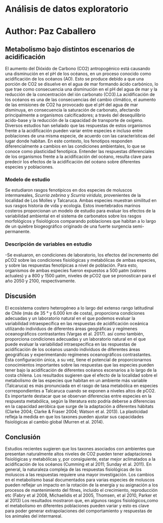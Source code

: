 # Análisis de datos exploratorio

# Author: Paz Caballero

## Metabolismo bajo distintos escenarios de acidificación
El aumento del Dióxido de Carbono (CO2) antropogénico está causando una disminución en el pH de los océanos, en un proceso conocido como acidificación de los océanos (AO). Esto se produce debido a que una porción de CO2 se disuelve en el agua de mar formando ácido carbónico, lo que trae como consecuencia una disminución en el pH del agua de mar y la reducción de la concentración del ión carbonato (CO3).La acidificación de los océanos es una de las consecuencias del cambio climático, el aumento de las emisiones de CO2 ha provocado que el pH del agua de mar disminuya, en consecuencia la saturación de carbonato, afectando principalmente a organismos calcificadores; a través del desequilibrio acido-base y la reducción de la capacidad de transporte de oxígeno.
Diversos estudios han señalado que las respuestas de estos organismos frente a la acidificación pueden variar entre especies e incluso entre poblaciones de una misma especie, de acuerdo con las características del lugar donde habitan. En este contexto, los fenotipos responden diferencialmente a cambios en las condiciones ambientales, lo que se conoce como plasticidad fenotípica. Entender las respuestas diferenciales de los organismos frente a la acidificación del océano, resulta clave para predecir los efectos de la acidificación del océano sobre diferentes especies y poblaciones.
### Modelo de estudio
Se estudiaron rasgos fenotípicos en dos especies de moluscos intermareales, _Scurria zebrina_ y _Scurria viridula_, provenientes de la localidad de Los Molles y Talcaruca. Ambas especies muestran similitud en sus rasgos historia de vida y ecología. Estos invertebrados marinos costeros proporcionan un modelo de estudio para evaluar los efectos de la variabilidad ambiental en el sistema de carbonatos sobre los rasgos morfológicos y fisiológicos comparando poblaciones que habitan a lo largo de un quiebre biogeográfico originado de una fuerte surgencia semi-permanente.
### Descripción de variables en estudio
-Se evaluaron, en condiciones de laboratorio, los efectos del incremento del pCO2 sobre las condiciones fisiológicas y metabólicas de ambas especies, y sobre las respuestas fenotípicas a nivel de población. Para esto, organismos de ambas especies fueron expuestos a 500 µatm (valores actuales) y a 800 y 1500 µatm, niveles de pCO2 que se pronostican para el año 2050 y 2100, respectivamente. 
## Discusión
El ecosistema costero heterogéneo a lo largo del extenso rango latitudinal de Chile (más de 35 ° y 6.000 km de costa), proporciona condiciones adecuadas y un laboratorio natural en el que podemos evaluar la variabilidad intraespecífica en las respuestas de acidificación oceánica utilizando individuos de diferentes áreas geográficas y regímenes oceanográficos contrastantes (Vargas et al. 2017). así como también, proporciona condiciones adecuadas y un laboratorio natural en el que puede evaluar la variabilidad intraespecífica en las respuestas de acidificación de los océanos usando individuos de diferentes áreas geográficas y experimentando regímenes oceanográficos contrastantes. Esta configuración única, a su vez, tiene el potencial de proporcionarnos conocimientos importantes sobre las respuestas que las especies pueden tener bajo la acidificación de diferentes océanos escenarios a lo largo de la costa chilena.
Los resultados sugieren que el efecto de la localidad sobre el metabolismo de las especies que habitan en un ambiente más variable (Talcaruca) es más pronunciada en el rasgo de tasa metabólica en especies correspondientes a Talcaruca cuando se exponen a niveles altos de pCO2.  Es importante destacar que se observan diferencias entre especies en la respuesta metabólica, según la literatura esto podría deberse a diferencias en la capacidad aeróbica que surge de la adaptación a diferentes hábitats (Clarke 2004; Clarke & Fraser 2004; Watson et al. 2013). La plasticidad refleja la medida en que los taxones pueden ajustar sus capacidades fisiológicas al cambio global (Murren et al. 2014).
## Conclusión
Estudios recientes sugieren que los taxones asociados con ambientes que presentan naturalmente altos niveles de CO2 pueden tener adaptaciones fisiológicas y metabólicas y, por consiguiente, estar mejor aclimatados a la acidificación de los océanos (Cumming et al 2011; Sunday et al. 2011). En general, la naturaleza compleja de las respuestas fisiológicas de los moluscos a las respuestas requiere una mayor investigación. Los cambios en el metabolismo basal documentados para varias especies de moluscos pueden reflejar un impacto en la rotación de la energía y su asignación a los procesos de mantenimiento del fitnes, incluido el crecimiento, reproducción etc (Fabry et al 2008, Michaelidis et al 2005, Thomsen, et al 2010, Parker et al 2013)
Los resultados mostraron que, en algunos rasgos fisiológicos,como el metabolismo en diferentes poblaciones pueden variar y esto es clave para poder generar extrapolaciones del comportamiento y respuestas de los animales del intermareal. 

